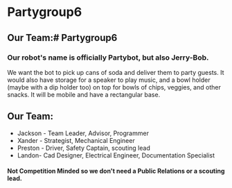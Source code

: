 # Partygroup6

## Our Team:# Partygroup6

### Our robot's name is officially Partybot, but also Jerry-Bob.

We want the bot to pick up cans of soda and deliver them to party guests. It would also have storage for a speaker to play music, and a bowl holder (maybe with a dip holder too) on top for bowls of chips, veggies, and other snacks. It will be mobile and have a rectangular base.

## Our Team:
* Jackson - Team Leader, Advisor, Programmer
* Xander - Strategist, Mechanical Engineer
* Preston - Driver, Safety Captain, scouting lead
* Landon- Cad Designer, Electrical Engineer, Documentation Specialist

#### Not Competition Minded so we don't need a Public Relations or a scouting lead.
